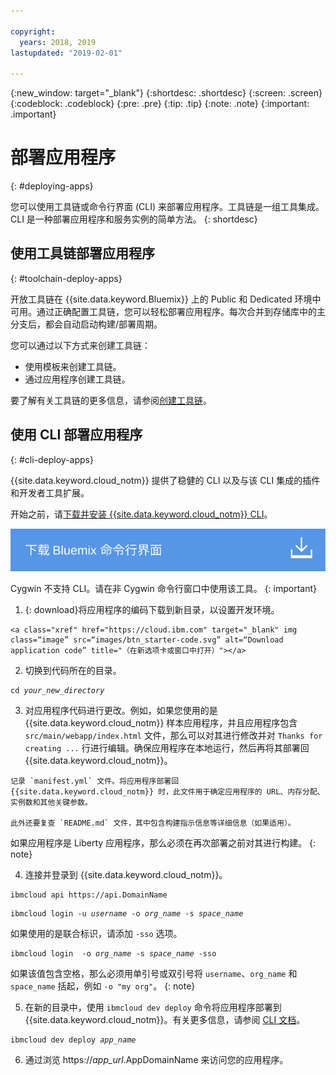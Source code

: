 ```yaml
---

copyright:
  years: 2018, 2019
lastupdated: "2019-02-01"

---
```


{:new_window: target="_blank"}
{:shortdesc: .shortdesc}
{:screen: .screen}
{:codeblock: .codeblock}
{:pre: .pre}
{:tip: .tip}
{:note: .note}
{:important: .important}

# 部署应用程序
{: #deploying-apps}

您可以使用工具链或命令行界面 (CLI) 来部署应用程序。工具链是一组工具集成。CLI 是一种部署应用程序和服务实例的简单方法。
{: shortdesc}

## 使用工具链部署应用程序
{: #toolchain-deploy-apps}

开放工具链在 {{site.data.keyword.Bluemix}} 上的 Public 和 Dedicated 环境中可用。通过正确配置工具链，您可以轻松部署应用程序。每次合并到存储库中的主分支后，都会自动启动构建/部署周期。

您可以通过以下方式来创建工具链：
* 使用模板来创建工具链。
* 通过应用程序创建工具链。

要了解有关工具链的更多信息，请参阅[创建工具链](/docs/services/ContinuousDelivery/toolchains_working.html#toolchains_getting_started)。

## 使用 CLI 部署应用程序
{: #cli-deploy-apps}

{{site.data.keyword.cloud_notm}} 提供了稳健的 CLI 以及与该 CLI 集成的插件和开发者工具扩展。

开始之前，请[下载并安装 {{site.data.keyword.cloud_notm}} CLI](/docs/cli/index.html#overview)。

<p>
<a class="xref" href="https://cloud.ibm.com/docs/cli/index.html#overview" target="_blank" title="（在新选项卡或窗口中打开）"><img class="image" src="images/btn_bx_commandline.svg" alt="下载 IBM Cloud Developer Tools" /></a>
</p>

Cygwin 不支持 CLI。请在非 Cygwin 命令行窗口中使用该工具。
{: important}

  1. {: download}将应用程序的编码下载到新目录，以设置开发环境。

    <a class="xref" href="https://cloud.ibm.com" target="_blank" img class=“image” src=“images/btn_starter-code.svg” alt=“Download application code” title="（在新选项卡或窗口中打开）"></a>

  2. 切换到代码所在的目录。

  <pre class="pre"><code class="hljs">cd <var class="keyword varname">your_new_directory</var></code></pre>

  3.  对应用程序代码进行更改。例如，如果您使用的是 {{site.data.keyword.cloud_notm}} 样本应用程序，并且应用程序包含 `src/main/webapp/index.html` 文件，那么可以对其进行修改并对 `Thanks for creating ...` 行进行编辑。确保应用程序在本地运行，然后再将其部署回 {{site.data.keyword.cloud_notm}}。

    记录 `manifest.yml` 文件。将应用程序部署回 {{site.data.keyword.cloud_notm}} 时，此文件用于确定应用程序的 URL、内存分配、实例数和其他关键参数。

    此外还要复查 `README.md` 文件，其中包含构建指示信息等详细信息（如果适用）。

  如果应用程序是 Liberty 应用程序，那么必须在再次部署之前对其进行构建。
  {: note}

  4. 连接并登录到 {{site.data.keyword.cloud_notm}}。

  <pre class="pre"><code class="hljs">ibmcloud api https://api.<span class="keyword" data-hd-keyref="DomainName">DomainName</span></code></pre>

  <pre class="pre"><code class="hljs">ibmcloud login -u <var class="keyword varname" data-hd-keyref="user_ID">username</var> -o <var class="keyword varname" data-hd-keyref="org_name">org_name</var> -s <var class="keyword varname" data-hd-keyref="space_name">space_name</var></code></pre>

  如果使用的是联合标识，请添加 `-sso` 选项。

  <pre class="pre"><code class="hljs">ibmcloud login  -o <var class="keyword varname" data-hd-keyref="org_name">org_name</var> -s <var class="keyword varname" data-hd-keyref="space_name">space_name</var> -sso</code></pre>

  如果该值包含空格，那么必须用单引号或双引号将 `username`、`org_name` 和 `space_name` 括起，例如 `-o "my org"`。
  {: note}

  5. 在新的目录中，使用 `ibmcloud dev deploy` 命令将应用程序部署到 {{site.data.keyword.cloud_notm}}。有关更多信息，请参阅 [CLI 文档](/docs/cli/idt/commands.html#deploy)。

  <pre class="pre"><code class="hljs">ibmcloud dev deploy <var class="keyword varname" data-hd-keyref="app_name">app_name</var></code></pre>

  6. 通过浏览 https://<var class="keyword varname" data-hd-keyref="app_url">app_url</var>.<span class="keyword" data-hd-keyref="APPDomain">AppDomainName</span> 来访问您的应用程序。
